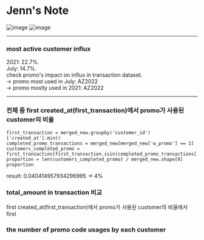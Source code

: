 # Jenn's Note

![image](https://github.com/NARAEIM/tp2-da/assets/107841791/49df74ef-b33e-41d3-bd10-13fb7e4ba92d)
![image](https://github.com/NARAEIM/tp2-da/assets/107841791/73e221d1-d1bd-4229-8c1a-a5b3702fa3f1)

---
### most active customer influx
2021: 22.7%. <br/>
July: 14.7%.<br/>
check promo's impact on influx in transaction dataset.<br/>
-> promo most used in July: AZ2022<br/>
-> promo mostly used in 2021: AZ2022<br/>

---
### 전체 중 first created_at(first_transaction)에서 promo가 사용된 customer의 비율
```
first_transaction = merged_new.groupby('customer_id')['created_at'].min()
completed_promo_transactions = merged_new[merged_new['w_promo'] == 1]
customers_completed_promo = first_transaction[first_transaction.isin(completed_promo_transactions['created_at'])]
proportion = len(customers_completed_promo) / merged_new.shape[0]
proportion
```
result: 0.040414957934296995 -> 4%

### total_amount in transaction 비교
first created_at(first_transaction)에서 promo가 사용된 customer의 비율에서 first 

### the number of promo code usages by each customer
